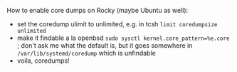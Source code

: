 How to enable core dumps on Rocky (maybe Ubuntu as well):

- set the coredump ulimit to unlimited, e.g. in tcsh `limit coredumpsize unlimited`
- make it findable a la openbsd `sudo sysctl kernel.core_pattern=%e.core` ; don't ask me what the default is, but it goes somewhere in `/var/lib/systemd/coredump` which is unfindable
- voila, coredumps!
